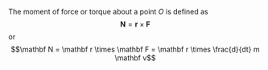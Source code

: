 The moment of force or torque about a point $O$ is defined as
$$\mathbf N = \mathbf r \times \mathbf F$$
or
$$\mathbf N = \mathbf r \times \mathbf F = \mathbf r \times \frac{d}{dt} m \mathbf v$$
